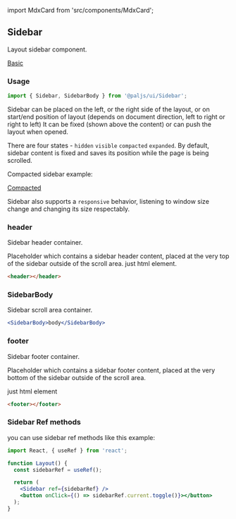 import MdxCard from 'src/components/MdxCard';

<MdxCard>

## Sidebar

Layout sidebar component.

[Basic](demo://Basic.tsx)

### Usage

```js
import { Sidebar, SidebarBody } from '@paljs/ui/Sidebar';
```

Sidebar can be placed on the left, or the right side of the layout, or on start/end position of layout (depends on document direction, left to right or right to left) It can be fixed (shown above the content) or can push the layout when opened.

There are four states - `hidden` `visible` `compacted` `expanded`. By default, sidebar content is fixed and saves its position while the page is being scrolled.

Compacted sidebar example:

[Compacted](demo://Compacted.tsx)

Sidebar also supports a `responsive` behavior, listening to window size change and changing its size respectably.

### header

Sidebar header container.

Placeholder which contains a sidebar header content, placed at the very top of the sidebar outside of the scroll area.
just html element.

```html
<header></header>
```

### SidebarBody

Sidebar scroll area container.

```jsx
<SidebarBody>body</SidebarBody>
```

### footer

Sidebar footer container.

Placeholder which contains a sidebar footer content, placed at the very bottom of the sidebar outside of the scroll area.

just html element

```html
<footer></footer>
```

### Sidebar Ref methods

you can use sidebar ref methods like this example:

```jsx
import React, { useRef } from 'react';

function Layout() {
  const sidebarRef = useRef();

  return (
    <Sidebar ref={sidebarRef} />
    <button onClick={() => sidebarRef.current.toggle()}></button>
  );
}
```

</MdxCard>